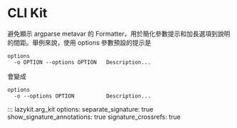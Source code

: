# CLI Kit

避免顯示 argparse metavar 的 Formatter，用於簡化參數提示和加長選項到說明的間距。舉例來說，使用 options 參數預設的提示是

```shell
options
  -o OPTION --options OPTION   Description...
```

會變成

```shell
options
  -o --options OPTION          Description...
```

::: lazykit.arg_kit
    options:
      separate_signature: true
      show_signature_annotations: true
      signature_crossrefs: true
